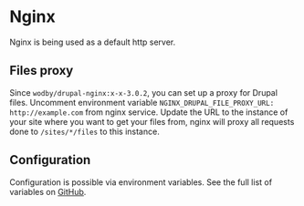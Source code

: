 # Nginx

Nginx is being used as a default http server. 

## Files proxy

Since `wodby/drupal-nginx:x-x-3.0.2`, you can set up a proxy for Drupal files. Uncomment environment variable `NGINX_DRUPAL_FILE_PROXY_URL: http://example.com` from nginx service. Update the URL to the instance of your site where you want to get your files from, nginx will proxy all requests done to `/sites/*/files` to this instance.

## Configuration

Configuration is possible via environment variables. See the full list of variables on [GitHub](https://github.com/wodby/drupal-nginx).
 
